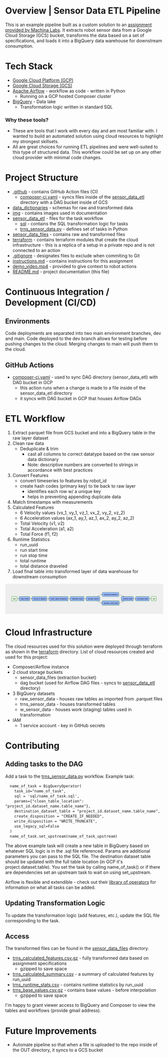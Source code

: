 # Overview | Sensor Data ETL Pipeline

This is an example pipeline built as a custom solution to an [assignment provided by Machina Labs](https://github.com/Machina-Labs/data_engineer_hw). It extracts robot sensor data from a Google Cloud Storage (GCS) bucket, transforms the data based on a set of specifications, and loads it into a BigQuery data warehouse for downstream consumption.

# Tech Stack
- [Google Cloud Platform (GCP)](https://cloud.google.com/gcp)
- [Google Cloud Storage (GCS)](https://cloud.google.com/storage/docs)
- [Apache Airflow](https://airflow.apache.org/docs/apache-airflow/stable/) - workflow as code - written in Python
  - Running on a GCP hosted Composer cluster
- [BigQuery](https://cloud.google.com/bigquery/docs) - Data lake
  - Transformation logic written in standard SQL

### Why these tools?  
- These are tools that I work with every day and am most familiar with. I wanted to build an automated solution using cloud resources to highlight my strongest skillsets.
- All are great choices for running ETL pipelines and were well-suited to this type of structured data. This workflow could be set up on any other cloud provider with minimal code changes.

# Project Structure 
- [.github](./.github) - contains GitHub Action files (CI)
  - [composer-ci.yaml](./.github/workflows/composer-ci.yaml) - syncs files inside of the [sensor_data_etl](./sensor_data_etl) directory with a DAG bucket inside of GCS
- [data_dictionaries](./data_dictionaries) - schemas for raw and transformed data
- [img](./img) - contains images used in documentation
- [sensor_data_etl](./sensor_data_etl) - files for the task workflow
  - [sql](./sensor_data_etl/sql) - contains the SQL transformation logic for tasks
  - [trns_sensor_data.py](./sensor_data_etl/trns_sensor_data.py) - defines set of tasks in Python
- [sensor_data_files](./sensor_data_files) - contains raw and transformed files
- [terraform](./terraform) - contains terraform modules that create the cloud infrastructure - this is a replica of a setup in a private repo and is not connected to an action
- [.gitignore](./.gitignore) - designates files to exclude when commiting to Git
- [instructions.md](./instructions.md) - contains instructions for this assignment
- [demo_video.mp4](./demo_video.mp4) - provided to give context to robot actions
- [README.md](README.MD) - project documentation (this file)

# Continuous Integration / Development (CI/CD)
## Environments
Code deployments are separated into two main environment branches, dev and main. Code deployed to the dev branch allows for testing before pushing changes to the cloud. Merging changes to main will push them to the cloud.

## GitHub Actions
- [composer-ci.yaml](./.github/workflows/composer-ci.yaml) - used to sync DAG directory (sensor_data_etl) with DAG bucket in GCP 
  - this action runs when a change is made to a file inside of the sensor_data_etl directory
  - it syncs with DAG bucket in GCP that houses Airflow DAGs

# ETL Workflow 
1. Extract parquet file from GCS bucket and into a BigQuery table in the raw layer dataset
2. Clean raw data
    - Deduplicate & trim
      - cast all columns to correct datatype based on the raw sensor data dictionary
      - Note: descriptive numbers are converted to strings in accordance with best practices
3. Convert Features
    - convert timeseries to features by robot_id
    - create hash codes (primary key) to tie back to raw layer
      - identifies each row w/ a unique key
      - helps in preventing appending duplicate data
4. Match timestamps with measurements
5. Calculated Features 
   - 6 Velocity values (vx_1, vy_1, vz_1, vx_2, vy_2, vz_2)
   - 6 Acceleration values (ax_1, ay_1, az_1, ax_2, ay_2, az_2)
   - Total Velocity (v1, v2)
   - Total Acceleration (a1, a2)
   - Total Force (f1, f2)
6. Runtime Statistics
   - run_uuid
   - run start time
   - run stop time
   - total runtime
   - total distance draveled
8. Load final table into transformed layer of data warehouse for downstream consumption

![Airflow DAG](./img/airflow_dag_v2.png)

# Cloud Infrastructure
The cloud resources used for this solution were deployed through terraform as shown in the [terraform](./terraform) directory. List of cloud resources created and used for this project:
- Composer/Airflow instance
- 2 cloud storage buckets
  - sensor_data_files (extraction bucket)
  - dag bucket (used for Airflow DAG files - syncs to [sensor_data_etl](./sensor_data_etl) directory)
- 3 BigQuery datasets
  - raw_sensor_data - houses raw tables as imported from .parquet files
  - trns_sensor_data - houses transformed tables
  - w_sensor_data - houses work (staging) tables used in transformation 
- IAM 
  - 1 service account - key in GitHub secrets

# Contributing
## Adding tasks to the DAG
Add a task to the [trns_sensor_data.py](sensor_data_etl/trns_sensor_data.py) workflow. Example task:

      name_of_task = BigQueryOperator(
        task_id="name_of_task",
        sql = 'sql/name_of_task.sql',
        params={"clean_table_location": "project_id.dataset_name.table_name"},
        destination_dataset_table = "project_id.dataset_name.table_name",
        create_disposition = "CREATE_IF_NEEDED",
        write_disposition = "WRITE_TRUNCATE",
        use_legacy_sql=False 
      )
      name_of_task.set_upstream(name_of_task_upstream)

The above example task will create a new table in BigQuery based on whatever SQL logic is in the .sql file referenced. Params are additional parameters you can pass to the SQL file. The destination dataset table should be updated with the full table location (in GCP it's project.dataset.table). You set the task by calling name_of_task() or if there are dependencies set an upstream task to wait on using set_upstream.

Airflow is flexible and extendible - check out their [library of operators](https://airflow.apache.org/docs/apache-airflow/stable/concepts/operators.html) for information on what all tasks can be added.
## Updating Transformation Logic
To update the transformation logic (add features, etc.), update the SQL file corresponding to the task.
## Access
The transformed files can be found in the [sensor_data_files](./sensor_data_files/in) directory.

- [trns_calculated_features.csv.gz](./sensor_data_files/in/trns_calculated_features.csv.gz) - fully transformed data based on assignment specifications
  - gzipped to save space
- [trns_calculated_summary.csv](./sensor_data_files/in/trns_calculated_summary.csv) - a summary of calculated features by run_uuid
- [trns_runtime_stats.csv](./sensor_data_files/in/trns_runtime_stats.csv) - contains runtime statistics by run_uuid
- [trns_base_values.csv.gz](./sensor_data_files/in/trns_base_values.csv.gz) - contains base values - before interpolation 
  - gzipped to save space

I'm happy to grant viewer access to BigQuery and Composer to view the tables and workflows (provide gmail address).

# Future Improvements
- Automate pipeline so that when a file is uploaded to the repo inside of the OUT directory, it syncs to a GCS bucket 